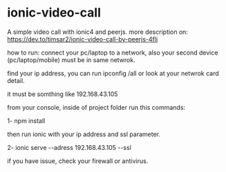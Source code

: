 # ionic-video-call
A simple video call with ionic4 and peerjs.
more description on: https://dev.to/timsar2/ionic-video-call-by-peerjs-4fli

how to run:
connect your pc/laptop to a network, also your second device (pc/laptop/mobile) must be in same netwrok.

find your ip address, you can run ipconfig /all or look at your netwrok card detail.

it must be somthing like 192.168.43.105

from your console, inside of project folder run this commands:

1- npm install

then run ionic with your ip address<your machin ip address> and ssl parameter.
  
2- ionic serve --adress 192.168.43.105 --ssl

if you have issue, check your firewall or antivirus.
